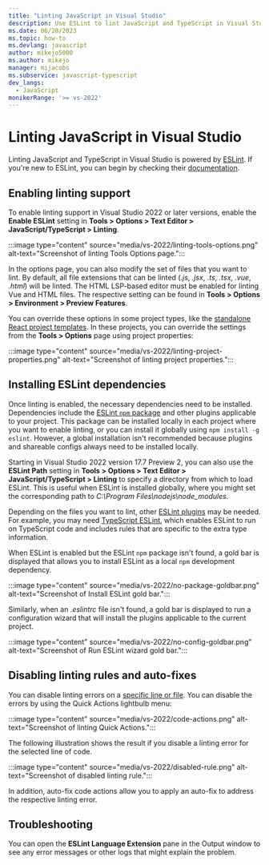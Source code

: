 ```yaml
---
title: "Linting JavaScript in Visual Studio"
description: Use ESLint to lint JavaScript and TypeScript in Visual Studio, install dependencies, configure linting rules, and access troubleshooting support.
ms.date: 06/28/2023
ms.topic: how-to
ms.devlang: javascript
author: mikejo5000
ms.author: mikejo
manager: mijacobs
ms.subservice: javascript-typescript
dev_langs:
  - JavaScript
monikerRange: '>= vs-2022'
---
```


# Linting JavaScript in Visual Studio

Linting JavaScript and TypeScript in Visual Studio is powered by [ESLint](https://eslint.org/). If you're new to ESLint, you can begin by checking their [documentation](https://eslint.org/docs/latest/user-guide/getting-started).

## Enabling linting support

To enable linting support in Visual Studio 2022 or later versions, enable the **Enable ESLint** setting in **Tools > Options > Text Editor > JavaScript/TypeScript > Linting**.

:::image type="content" source="media/vs-2022/linting-tools-options.png" alt-text="Screenshot of linting Tools Options page.":::

In the options page, you can also modify the set of files that you want to lint. By default, all file extensions that can be linted (*.js*, *.jsx*, *.ts*, *.tsx*, *.vue*, *.html*) will be linted. The HTML LSP-based editor must be enabled for linting Vue and HTML files. The respective setting can be found in **Tools > Options > Environment > Preview Features**.

You can override these options in some project types, like the [standalone React project templates](../javascript/tutorial-create-react-app.md). In these projects, you can override the settings from the **Tools > Options** page using project properties:

:::image type="content" source="media/vs-2022/linting-project-properties.png" alt-text="Screenshot of linting project properties.":::

## Installing ESLint dependencies

Once linting is enabled, the necessary dependencies need to be installed. Dependencies include the [ESLint `npm` package](https://www.npmjs.com/package/eslint) and other plugins applicable to your project. This package can be installed locally in each project where you want to enable linting, or you can install it globally using `npm install -g eslint`. However, a global installation isn't recommended because plugins and shareable configs always need to be installed locally.

Starting in Visual Studio 2022 version 17.7 Preview 2, you can also use the **ESLint Path** setting in **Tools > Options > Text Editor > JavaScript/TypeScript > Linting** to specify a directory from which to load ESLint. This is useful when ESLint is installed globally, where you might set the corresponding path to *C:\Program Files\nodejs\node_modules*.

Depending on the files you want to lint, other [ESLint plugins](https://eslint.org/docs/latest/user-guide/configuring/plugins) may be needed. For example, you may need [TypeScript ESLint](https://typescript-eslint.io/), which enables ESLint to run on TypeScript code and includes rules that are specific to the extra type information.

When ESLint is enabled but the ESLint `npm` package isn't found, a gold bar is displayed that allows you to install ESLint as a local `npm` development dependency.

:::image type="content" source="media/vs-2022/no-package-goldbar.png" alt-text="Screenshot of Install ESLint gold bar.":::

Similarly, when an *.eslintrc* file isn't found, a gold bar is displayed to run a configuration wizard that will install the plugins applicable to the current project.

:::image type="content" source="media/vs-2022/no-config-goldbar.png" alt-text="Screenshot of Run ESLint wizard gold bar.":::

## Disabling linting rules and auto-fixes

You can disable linting errors on a [specific line or file](https://eslint.org/docs/latest/user-guide/configuring/rules#disabling-rules). You can disable the errors by using the Quick Actions lightbulb menu:

:::image type="content" source="media/vs-2022/code-actions.png" alt-text="Screenshot of linting Quick Actions.":::

The following illustration shows the result if you disable a linting error for the selected line of code.

:::image type="content" source="media/vs-2022/disabled-rule.png" alt-text="Screenshot of disabled linting rule.":::

In addition, auto-fix code actions allow you to apply an auto-fix to address the respective linting error.

## Troubleshooting

You can open the **ESLint Language Extension** pane in the Output window to see any error messages or other logs that might explain the problem.
